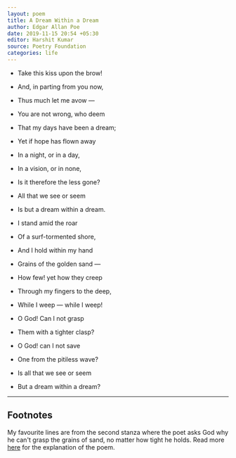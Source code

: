 ```yaml
---
layout: poem
title: A Dream Within a Dream
author: Edgar Allan Poe
date: 2019-11-15 20:54 +05:30
editor: Harshit Kumar
source: Poetry Foundation
categories: life 
---
```


- Take this kiss upon the brow!
- And, in parting from you now,
- Thus much let me avow —
- You are not wrong, who deem
- That my days have been a dream;
- Yet if hope has flown away
- In a night, or in a day,
- In a vision, or in none,
- Is it therefore the less gone?
- All that we see or seem
- Is but a dream within a dream.

- I stand amid the roar
- Of a surf-tormented shore,
- And I hold within my hand
- Grains of the golden sand —
- How few! yet how they creep
- Through my fingers to the deep,
- While I weep — while I weep!
- O God! Can I not grasp
- Them with a tighter clasp?
- O God! can I not save
- One from the pitiless wave?
- Is all that we see or seem
- But a dream within a dream?

---

## Footnotes

My favourite lines are from the second stanza where the poet asks God why he can't grasp the grains of sand, no matter how tight he holds. Read more [here](https://owlcation.com/humanities/Analysis-of-Poem-A-Dream-Within-A-Dream-by-Edgar-Allan-Poe) for the explanation of the poem.
